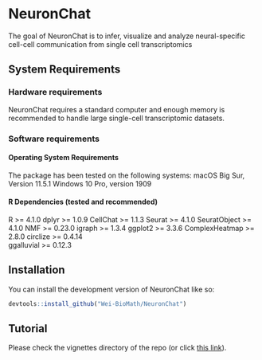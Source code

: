 
# NeuronChat

<!-- badges: start -->
<!-- badges: end -->

The goal of NeuronChat is to infer, visualize and analyze neural-specific cell-cell communication from single cell transcriptomics 

## System Requirements
### Hardware requirements
NeuronChat requires a  standard computer and enough memory is recommended to handle large single-cell transcriptomic datasets. 
### Software requirements
#### Operating System Requirements
The package has been tested on the following systems: 
macOS Big Sur, Version 11.5.1
Windows 10 Pro, version 1909
#### R Dependencies (tested and recommended)
R >= 4.1.0
dplyr >= 1.0.9
CellChat >= 1.1.3
Seurat >= 4.1.0
SeuratObject >= 4.1.0
NMF >= 0.23.0
igraph >= 1.3.4
ggplot2 >= 3.3.6
ComplexHeatmap >= 2.8.0
circlize >= 0.4.14      
ggalluvial >= 0.12.3

## Installation

You can install the development version of NeuronChat like so:

``` r
devtools::install_github("Wei-BioMath/NeuronChat")
```

## Tutorial 

Please check the vignettes directory of the repo (or click [this link](https://htmlpreview.github.io/?https://github.com/Wei-BioMath/NeuronChat/blob/main/vignettes/NeuronChat-Tutorial.html
)). 

